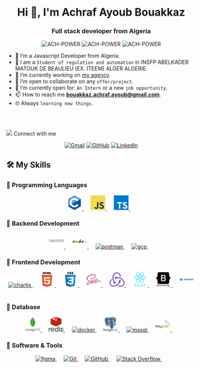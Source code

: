 <h1 align="center">Hi 👋, I'm Achraf Ayoub Bouakkaz</h1>
<h3 align="center">Full stack developer from Algeria</h3>

<p align="center">
  <img
    src="https://komarev.com/ghpvc/?username=ACH-POWER&label=Profile%20views&color=0e75b6&style=flat"
    alt="ACH-POWER"
  />
  <img 
     src="https://avatars.githubusercontent.com/u/81525846?v=4" 
     alt="ACH-POWER" 
     width="40"
     height="40"/>
  <img
    src="https://img.shields.io/github/followers/ACH-POWER?label=Followers"
    alt="ACH-POWER"
  />
</p>

- 🌱 I’m a Javascript Developer from Algeria. 
- :school: I am a `Student of regulation and automation` in INSFP ABELKADER MATOUK DE BEAULIEU (EX. ITEEM) ALGER ALGERIE.
- 🔭 I’m currently working on
[my agency](https://devlopili.com/). 
- 👯 I’m open to collaborate on
any `offer/project`. 
- :thinking: I’m currently open for: `An Intern` or a new
`job opportunity`.
- 📫 How to reach me **bouakkaz.achraf.ayoub@gmail.com**. 
- :nerd_face: Always
`learning new things`.
<br />

##
<img
  src="https://media.giphy.com/media/iY8CRBdQXODJSCERIr/giphy.gif"
  width="30px"
/>
Connect with me

<p align="center">
  <a href="mailto:bouakkaz.achraf.ayoub@gmail.com"
    ><img
      img
      src="https://img.shields.io/badge/gmail-%23EA4335.svg?style=plastic&logo=gmail&logoColor=white"
      alt="Gmail"
  /></a>
  <a href="https://github.com/ACH-POWER"
    ><img
      src="https://img.shields.io/badge/github-%23181717.svg?style=plastic&logo=github&logoColor=white"
      alt="GitHub"
  /></a>
  <a href="https://www.linkedin.com/in/ach-power-669635237/"
    ><img
      src="https://img.shields.io/badge/linkedin-%230A66C2.svg?style=plastic&logo=linkedin&logoColor=white"
      alt="LinkedIn"
  /></a>
</p>

## 🛠️ My Skills 

### 🔵 Programming Languages

<p align="center">
  <a href="https://www.cprogramming.com/" target="_blank" rel="noreferrer">
    <img
      src="https://raw.githubusercontent.com/devicons/devicon/master/icons/c/c-original.svg"
      alt="c"
      width="40"
      height="40"
    /> </a
  >&emsp;
  <a
    href="https://developer.mozilla.org/en-US/docs/Web/JavaScript"
    target="_blank"
    rel="noreferrer"
  >
    <img
      src="https://raw.githubusercontent.com/devicons/devicon/master/icons/javascript/javascript-original.svg"
      alt="javascript"
      width="40"
      height="40"
    /> </a
  >&emsp;
  <a href="https://www.typescriptlang.org/" target="_blank" rel="noreferrer">
    <img
      src="https://raw.githubusercontent.com/devicons/devicon/master/icons/typescript/typescript-original.svg"
      alt="typescript"
      width="40"
      height="40"
    /> </a
  >&emsp;
</p>

### 🔵 Backend Development

<p align="center">
  <a href="https://expressjs.com" target="_blank" rel="noreferrer">
    <img
      src="https://raw.githubusercontent.com/devicons/devicon/master/icons/express/express-original-wordmark.svg"
      alt="express"
      width="40"
      height="40"
    /> </a
  >&emsp;
  <a href="https://nodejs.org" target="_blank" rel="noreferrer">
    <img
      src="https://raw.githubusercontent.com/devicons/devicon/master/icons/nodejs/nodejs-original-wordmark.svg"
      alt="nodejs"
      width="40"
      height="40"
    /> </a
  >&emsp;
  <a href="https://postman.com" target="_blank" rel="noreferrer">
    <img
      src="https://www.vectorlogo.zone/logos/getpostman/getpostman-icon.svg"
      alt="postman"
      width="40"
      height="40"
    /> </a
  >&emsp;
  <a href="https://cloud.google.com" target="_blank" rel="noreferrer">
    <img
      src="https://www.vectorlogo.zone/logos/google_cloud/google_cloud-icon.svg"
      alt="gcp"
      width="40"
      height="40"
    /> </a
  >&emsp;
</p>

### 🔵 Frontend Development

<p align="center">
  <a href="https://www.chartjs.org" target="_blank" rel="noreferrer">
    <img
      src="https://www.chartjs.org/media/logo-title.svg"
      alt="chartjs"
      width="40"
      height="40"
    /> </a
  >&emsp;
  <a href="https://www.w3.org/html/" target="_blank" rel="noreferrer">
    <img
      src="https://raw.githubusercontent.com/devicons/devicon/master/icons/html5/html5-original-wordmark.svg"
      alt="html5"
      width="40"
      height="40"
    /> </a
  >&emsp;
  <a href="https://www.w3schools.com/css/" target="_blank" rel="noreferrer">
    <img
      src="https://raw.githubusercontent.com/devicons/devicon/master/icons/css3/css3-original-wordmark.svg"
      alt="css3"
      width="40"
      height="40"
    /> </a
  >&emsp;
  <a href="https://sass-lang.com" target="_blank" rel="noreferrer">
    <img
      src="https://raw.githubusercontent.com/devicons/devicon/master/icons/sass/sass-original.svg"
      alt="sass"
      width="40"
      height="40"
    /> </a
  >&emsp;
  <a href="https://redux.js.org" target="_blank" rel="noreferrer">
    <img
      src="https://raw.githubusercontent.com/devicons/devicon/master/icons/redux/redux-original.svg"
      alt="redux"
      width="40"
      height="40"
    /> </a
  >&emsp;
  <a href="https://reactjs.org/" target="_blank" rel="noreferrer">
    <img
      src="https://raw.githubusercontent.com/devicons/devicon/master/icons/react/react-original-wordmark.svg"
      alt="react"
      width="40"
      height="40"
    /> </a
  >&emsp;
  <a href="https://getbootstrap.com" target="_blank" rel="noreferrer">
    <img
      src="https://raw.githubusercontent.com/devicons/devicon/master/icons/bootstrap/bootstrap-plain-wordmark.svg"
      alt="bootstrap"
      width="40"
      height="40"
    /> </a
  >&emsp;
  <a href="https://webpack.js.org" target="_blank" rel="noreferrer">
    <img
      src="https://raw.githubusercontent.com/devicons/devicon/d00d0969292a6569d45b06d3f350f463a0107b0d/icons/webpack/webpack-original-wordmark.svg"
      alt="webpack"
      width="40"
      height="40"
    /> </a
  >&emsp;
</p>

### 🔵 Database

<p align="center">
  <a href="https://www.mongodb.com/" target="_blank" rel="noreferrer">
    <img
      src="https://raw.githubusercontent.com/devicons/devicon/master/icons/mongodb/mongodb-original-wordmark.svg"
      alt="mongodb"
      width="40"
      height="40"
    /> </a
  >&emsp;
  <a href="https://redis.io" target="_blank" rel="noreferrer">
    <img
      src="https://raw.githubusercontent.com/devicons/devicon/master/icons/redis/redis-original-wordmark.svg"
      alt="redis"
      width="40"
      height="40"
    /> </a
  >&emsp;
  <a href="https://docker.com" target="_blank" rel="noreferrer">
    <img
      src="https://www.vectorlogo.zone/logos/docker/docker-tile.svg"
      alt="docker"
      width="40"
      height="40"
    /> </a
  >&emsp;
  <a href="https://www.postgresql.org" target="_blank" rel="noreferrer">
    <img
      src="https://raw.githubusercontent.com/devicons/devicon/master/icons/postgresql/postgresql-original-wordmark.svg"
      alt="postgresql"
      width="40"
      height="40"
    /> </a
  >&emsp;
  <a
    href="https://www.microsoft.com/en-us/sql-server"
    target="_blank"
    rel="noreferrer"
  >
    <img
      src="https://www.svgrepo.com/show/303229/microsoft-sql-server-logo.svg"
      alt="mssql"
      width="40"
      height="40"
    /> </a
  >&emsp;
  <a href="https://www.mysql.com/" target="_blank" rel="noreferrer">
    <img
      src="https://raw.githubusercontent.com/devicons/devicon/master/icons/mysql/mysql-original-wordmark.svg"
      alt="mysql"
      width="40"
      height="40"
    /> </a
  >&emsp;
</p>

### 🔵 Software & Tools

<p align="center">
  <a href="https://www.figma.com/" target="_blank" rel="noreferrer">
    <img
      src="https://www.vectorlogo.zone/logos/figma/figma-ar21.svg"
      alt="figma"
    /> </a
  >&emsp;
  <a href="#">
    <img
      alt="Git"
      src="https://www.vectorlogo.zone/logos/git-scm/git-scm-ar21.svg"
    /> </a
  >&emsp;
  <a href="#">
    <img
      alt="GitHub"
      src="https://cdn-icons-png.flaticon.com/512/25/25657.png"
      width="50"
      height="50"
    /> </a
  >&emsp;
  <a href="#">
    <img
      alt="Stack Overflow"
      src="https://www.vectorlogo.zone/logos/stackoverflow/stackoverflow-ar21.svg"
    /> </a
  >&emsp;
</p>

<!-- ### :trophy: Git profile Trophies

<p align="center"> <a href="https://github.com/ryo-ma/github-profile-trophy"><img src="https://github-profile-trophy.vercel.app/?username=ACH-POWER&layout=compact&theme=algolia" alt="Manar Shahin" /></a> </p> -->

